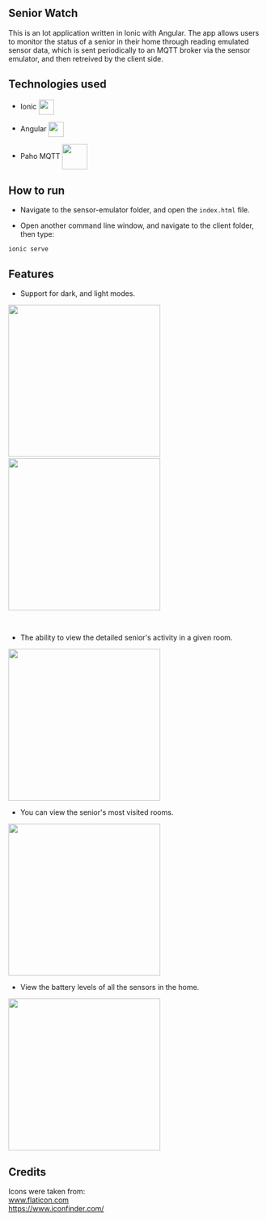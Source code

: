 ## Senior Watch

This is an Iot application written in Ionic with Angular. The app allows users to monitor the status of a senior in their home through reading emulated sensor data, which is sent periodically to an MQTT broker via the sensor emulator, and then retreived by the client side.

## Technologies used
- Ionic <img src='https://ionicframework.com/img/meta/logo.png' align='center' width=30 >

- Angular <img src='https://upload.wikimedia.org/wikipedia/commons/thumb/c/cf/Angular_full_color_logo.svg/250px-Angular_full_color_logo.svg.png' align='center' width=30 >

- Paho MQTT <img src='https://www.eclipse.org/paho/images/paho_logo_400.png' align='center' width=50>

## How to run

- Navigate to the sensor-emulator folder, and open the ```index.html``` file.

- Open another command line window, and navigate to the client folder, then type:
```
ionic serve
```

## Features
- Support for dark, and light modes.

<img src='https://user-images.githubusercontent.com/26127333/95306498-fbcc4a00-08e3-11eb-9671-e3b3c83774fb.PNG' width=300> &nbsp; <img src='https://user-images.githubusercontent.com/26127333/95306509-fe2ea400-08e3-11eb-96b6-4ff16bc14455.PNG' width=300>

<br />

- The ability to view the detailed senior's activity in a given room.

<img src='https://user-images.githubusercontent.com/26127333/95306503-fcfd7700-08e3-11eb-9547-0879f8aeb2d1.PNG' width=300>

<br />

- You can view the senior's most visited rooms.

<img src='https://user-images.githubusercontent.com/26127333/95306506-fd960d80-08e3-11eb-97e7-21c31727b379.PNG' width=300>

<br />

- View the battery levels of all the sensors in the home.

<img src='https://user-images.githubusercontent.com/26127333/95306505-fcfd7700-08e3-11eb-8b44-734b64250ede.PNG' width=300>


## Credits
Icons were taken from:
<br />
www.flaticon.com
<br />
https://www.iconfinder.com/
